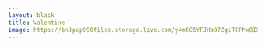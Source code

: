 ```yaml
---
layout: black
title: Valentine
image: https://bn3pap090files.storage.live.com/y4m6G5YFJHa07ZgiTCPMx8IXZCDN1jGr3qPBFOlMJD-A_AqtcVE4OQzite9zANv2uDWXpbzdhs_PNMGCh9E3FeWE3YwaiG27btog_KtimuNf6nRkQGnFNu1bjE0W3xo5Ojwad66tYAKwWIQDCcTW4EErcuCf6ycBnCyx2Ydj455uRUw_fQ_OScE0i2X7vqFuWgW?width=768&height=1024&cropmode=none
---
```

